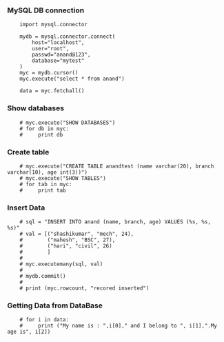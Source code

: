 ### MySQL DB connection

        import mysql.connector

        mydb = mysql.connector.connect(
            host="localhost",
            user="root",
            passwd="anand@123",
            database="mytest"
        )
        myc = mydb.cursor()
        myc.execute("select * from anand")

        data = myc.fetchall()

### Show databases

        # myc.execute("SHOW DATABASES")
        # for db in myc:
        #     print db

### Create table
        # myc.execute("CREATE TABLE anandtest (name varchar(20), branch varchar(10), age int(3))")
        # myc.execute("SHOW TABLES")
        # for tab in myc:
        #     print tab

### Insert Data
        # sql = "INSERT INTO anand (name, branch, age) VALUES (%s, %s, %s)"
        # val = [("shashikumar", "mech", 24),
        #        ("mahesh", "BSC", 27),
        #        ("hari", "civil", 26)
        #        ]
        #
        # myc.executemany(sql, val)
        #
        # mydb.commit()
        #
        # print (myc.rowcount, "recored inserted")

### Getting Data from DataBase
        # for i in data:
        #     print ("My name is : ",i[0]," and I belong to ", i[1],".My age is", i[2])

